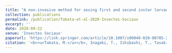 ```yaml
---
title: "A non-invasive method for sexing first and second instar larvae of termites using external morphology"
collection: publications
permalink: /publication/Takata-et-al-2020-Insectes-Sociaux
excerpt: ''
date: 2020-09-22
venue: 'Insectes Sociaux'
paperurl: 'https://link.springer.com/article/10.1007/s00040-020-00785-2'
citation: '<b><u>Takata, M.</u></b>, Inagaki, T., Ishibashi, T., Tasaki, E., Matsuura, K. (2020) <b><i>Insectes Sociaux</i></b> 67: 487-493.'
---
```


<!-- 論文の要約・解説など入れたければここ打つ -->
